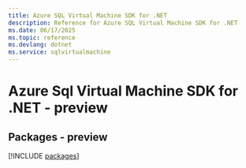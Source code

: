 ```yaml
---
title: Azure SQL Virtual Machine SDK for .NET
description: Reference for Azure SQL Virtual Machine SDK for .NET
ms.date: 06/17/2025
ms.topic: reference
ms.devlang: dotnet
ms.service: sqlvirtualmachine
---
```

# Azure Sql Virtual Machine SDK for .NET - preview
## Packages - preview
[!INCLUDE [packages](sql-virtual-machine-index.md)]